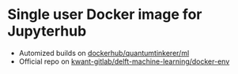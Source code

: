 # Single user Docker image for Jupyterhub

* Automized builds on [dockerhub/quantumtinkerer/ml](https://hub.docker.com/r/quantumtinkerer/ml/)
* Official repo on [kwant-gitlab/delft-machine-learning/docker-env](https://gitlab.kwant-project.org/delft-machine-learning/docke-env)

